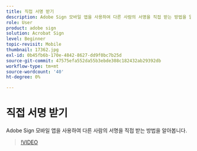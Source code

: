 ```yaml
---
title: 직접 서명 받기
description: Adobe Sign 모바일 앱을 사용하여 다른 사람의 서명을 직접 받는 방법을 알아봅니다.
role: User
product: adobe sign
solution: Acrobat Sign
level: Beginner
topic-revisit: Mobile
thumbnail: 17362.jpg
exl-id: 0b45fb6b-170e-4842-8627-dd9f0bc7b25d
source-git-commit: 47575efa552da55b3ebde308c182432ab29392db
workflow-type: tm+mt
source-wordcount: '40'
ht-degree: 0%

---
```


# 직접 서명 받기

Adobe Sign 모바일 앱을 사용하여 다른 사람의 서명을 직접 받는 방법을 알아봅니다.

>[!VIDEO](https://video.tv.adobe.com/v/17362?hidetitle=true)
